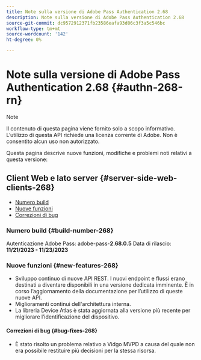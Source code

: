 ```yaml
---
title: Note sulla versione di Adobe Pass Authentication 2.68
description: Note sulla versione di Adobe Pass Authentication 2.68
source-git-commit: dc9572912371fb23586eafa93d06c3f3a5c546bc
workflow-type: tm+mt
source-wordcount: '142'
ht-degree: 0%

---
```


# Note sulla versione di Adobe Pass Authentication 2.68 {#authn-268-rn}

>[!NOTE]
>
>Il contenuto di questa pagina viene fornito solo a scopo informativo. L’utilizzo di questa API richiede una licenza corrente di Adobe. Non è consentito alcun uso non autorizzato.

Questa pagina descrive nuove funzioni, modifiche e problemi noti relativi a questa versione:

## Client Web e lato server {#server-side-web-clients-268}

* [Numero build](#build-number-268)
* [Nuove funzioni](#new-features-268)
* [Correzioni di bug](#bug-fixes-268)

### Numero build {#build-number-268}

Autenticazione Adobe Pass: adobe-pass-**2.68.0.5**
Data di rilascio: **11/21/2023 - 11/23/2023**

### Nuove funzioni {#new-features-268}

* Sviluppo continuo di nuove API REST. I nuovi endpoint e flussi erano destinati a diventare disponibili in una versione dedicata imminente. È in corso l’aggiornamento della documentazione per l’utilizzo di queste nuove API.
* Miglioramenti continui dell&#39;architettura interna.
* La libreria Device Atlas è stata aggiornata alla versione più recente per migliorare l’identificazione del dispositivo.

#### Correzioni di bug {#bug-fixes-268}

* È stato risolto un problema relativo a Vidgo MVPD a causa del quale non era possibile restituire più decisioni per la stessa risorsa.

